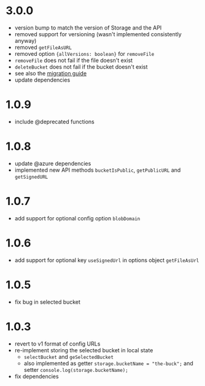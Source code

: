 # 3.0.0
- version bump to match the version of Storage and the API
- removed support for versioning (wasn't implemented consistently anyway)
- removed `getFileAsURL`
- removed option `{allVersions: boolean}` for `removeFile`
- `removeFile` does not fail if the file doesn't exist
- `deleteBucket` does not fail if the bucket doesn't exist
- see also the [migration guide](https://github.com/tweedegolf/storage-abstraction/blob/master/migration_to_api3.0.md)
- update dependencies

# 1.0.9
- include @deprecated functions

# 1.0.8
- update @azure dependencies
- implemented new API methods `bucketIsPublic`, `getPublicURL` and `getSignedURL`

# 1.0.7
- add support for optional config option `blobDomain`

# 1.0.6
- add support for optional key `useSignedUrl` in options object `getFileAsUrl`

# 1.0.5
- fix bug in selected bucket

# 1.0.3
- revert to v1 format of config URLs
- re-implement storing the selected bucket in local state
  - `selectBucket` and `geSelectedBucket`
  - also implemented as getter
    `storage.bucketName = "the-buck";` and setter `console.log(storage.bucketName);`
- fix dependencies

